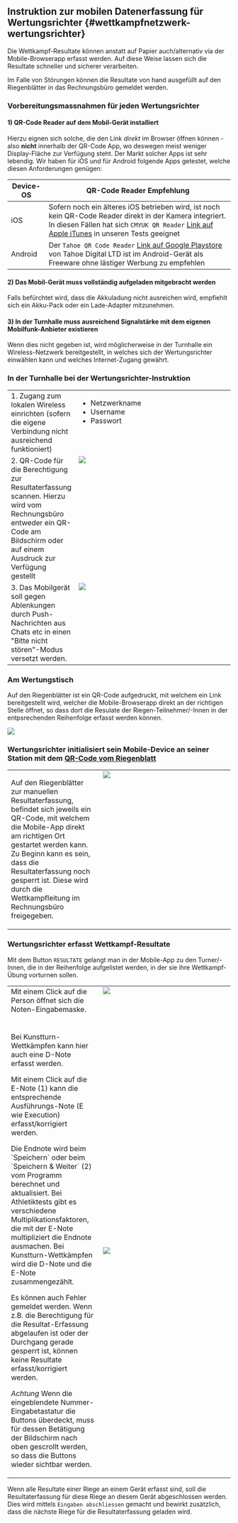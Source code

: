 ## Instruktion zur mobilen Datenerfassung für Wertungsrichter {#wettkampfnetzwerk-wertungsrichter}

Die Wettkampf-Resultate können anstatt auf Papier auch/alternativ via der Mobile-Browserapp erfasst werden. Auf diese Weise lassen sich die Resultate schneller und sicherer verarbeiten.

Im Falle von Störungen können die Resultate von hand ausgefüllt auf den Riegenblätter in das Rechnungsbüro gemeldet werden.

### Vorbereitungsmassnahmen für jeden Wertungsrichter

#### 1) QR-Code Reader auf dem Mobil-Gerät installiert

Hierzu eignen sich solche, die den Link *direkt* im Browser öffnen können - also **nicht** innerhalb der QR-Code App, wo deswegen meist weniger Display-Fläche zur Verfügung steht.
Der Markt solcher Apps ist sehr lebendig. Wir haben für iOS und für Android folgende Apps getestet, welche diesen Anforderungen genügen:

|Device-OS|QR-Code Reader Empfehlung|
|-|-|
|iOS|Sofern noch ein älteres iOS betrieben wird, ist noch kein QR-Code Reader direkt in der Kamera integriert. In diesen Fällen hat sich `CMYUK QR Reader` [Link auf Apple iTunes](https://itunes.apple.com/de/app/cmyuk-qr-code-reader/id1083426097?mt=8) in unseren Tests geeignet|
|Android|Der `Tahoe QR Code Reader` [Link auf Google Playstore](https://play.google.com/store/apps/details?id=com.gogoideal.qrcode.reader.barcode.scanner.flashlight&hl=de) von Tahoe Digital LTD ist im Android-Gerät als Freeware ohne lästiger Werbung zu empfehlen|

#### 2) Das Mobil-Gerät muss vollständig aufgeladen mitgebracht werden

Falls befürchtet wird, dass die Akkuladung nicht ausreichen wird, empfiehlt sich ein Akku-Pack oder ein Lade-Adapter mitzunehmen.

#### 3) In der Turnhalle muss ausreichend Signalstärke mit dem eigenen Mobilfunk-Anbieter existieren

Wenn dies nicht gegeben ist, wird möglicherweise in der Turnhalle ein Wireless-Netzwerk bereitgestellt, in welches sich der Wertungsrichter einwählen kann und welches Internet-Zugang gewährt.

### In der Turnhalle bei der Wertungsrichter-Instruktion

<table>
<tr><td valign="top">
1. Zugang zum lokalen Wireless einrichten (sofern die eigene Verbindung nicht ausreichend funktioniert)
</td><td valign="top" width="350px">
<ul><li>Netzwerkname</li><li>Username</li><li>Passwort</li></ul>
</td></tr>
<tr><td valign="top">
2. QR-Code für die Berechtigung zur Resultaterfassung scannen. Hierzu wird vom Rechnungsbüro entweder ein QR-Code am Bildschirm oder auf einem Ausdruck zur Verfügung gestellt
</td><td valign="top" width="350px">
<img src="../assets/mobile-register.png">
</td></tr>
<tr><td valign="top">
3. Das Mobilgerät soll gegen Ablenkungen durch Push-Nachrichten aus Chats etc in einen "Bitte nicht stören"-Modus versetzt werden.
</td><td valign="top" width="350px">
<img src="../assets/how-to-config-quiet-mode.png">
</td></tr>
</table>

### Am Wertungstisch

Auf den Riegenblätter ist ein QR-Code aufgedruckt, mit welchem ein Link bereitgestellt wird, welcher die Mobile-Browserapp direkt an der richtigen Stelle öffnet, so dass dort die Resulate der Riegen-Teilnehmer/-Innen in der entpsrechenden Reihenfolge erfasst werden können.

![](/assets/riegenblaetter.png)

### Wertungsrichter initialisiert sein Mobile-Device an seiner Station mit dem [QR-Code vom Riegenblatt](#qrcode-printouts)
<table><tr><td  valign="top"> 

Auf den Riegenblätter zur manuellen Resultaterfassung, befindet sich jeweils ein QR-Code, mit welchem die Mobile-App direkt am richtigen Ort gestartet werden kann. Zu Beginn kann es sein, dass die Resultaterfassung noch gesperrt ist. Diese wird durch die Wettkampfleitung im Rechnungsbüro freigegeben.
<br>
</td><td valign="top" width="280px"><img src="../assets/resultaterfassen-gesperrt.png"> </td></tr>
</table>

### Wertungsrichter erfasst Wettkampf-Resultate

Mit dem Button `RESULTATE` gelangt man in der Mobile-App zu den Turner/-Innen, die in der Reihenfolge aufgelistet werden, in der sie ihre Wettkampf-Übung vorturnen sollen.

<table><tr><td  valign="top"> 
Mit einem Click auf die Person öffnet sich die Noten-Eingabemaske.<br>
<br>
</td><td valign="top" width="280px"><img src="../assets/resultaterfassen-gestartet2.png"> </td></tr>
<tr><td valign="top"><p>
Bei Kunstturn-Wettkämpfen kann hier auch eine D-Note erfasst werden.</p><p>
Mit einem Click auf die E-Note (1) kann die entsprechende Ausführungs-Note (E wie Execution) erfasst/korrigiert werden.</p><p>
Die Endnote wird beim `Speichern` oder beim `Speichern & Weiter` (2) vom Programm berechnet und aktualisiert. Bei Athletiktests gibt es verschiedene Multiplikationsfaktoren, die mit der E-Note multipliziert die Endnote ausmachen. Bei Kunstturn-Wettkämpfen wird die D-Note und die E-Note zusammengezählt.</p><p>Es können auch Fehler gemeldet werden. Wenn z.B. die Berechtigung für die Resultat-Erfassung abgelaufen ist oder der Durchgang gerade gesperrt ist, können keine Resultate erfasst/korrigiert werden.</p><p>
<em>Achtung</em> Wenn die eingeblendete Nummer-Eingabetastatur die Buttons überdeckt, muss für dessen Betätigung der Bildschirm nach oben gescrollt werden, so dass die Buttons wieder sichtbar werden.
</td><td width="280px"><img src="../assets/resultcatcher-wertung-erfassen.png"></td></tr>
</table>

Wenn alle Resultate einer Riege an einem Gerät erfasst sind, soll die Resultaterfassung für diese Riege an diesem Gerät abgeschlossen werden. Dies wird mittels `Eingaben abschliessen` gemacht und bewirkt zusätzlich, dass die nächste Riege für die Resultaterfassung geladen wird.